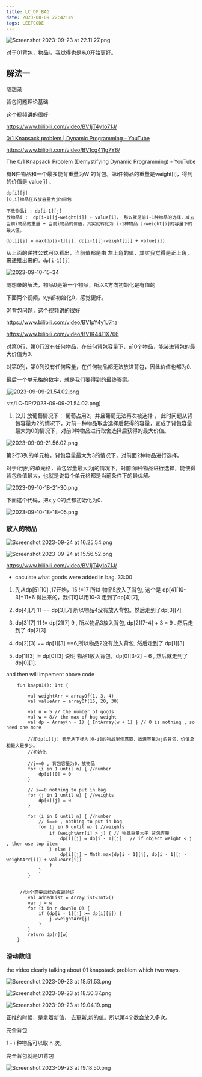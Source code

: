 ```yaml
---
title: LC_DP_BAG
date: 2023-08-09 22:42:49
tags: LEETCODE
---
```


![Screenshot 2023-09-23 at 22.11.27.png](LC-DP-BAG/c99835d0b3fe9eb9d3c2470c05afe79b7a917ad4.png)

对于01背包，物品i，我觉得也是从0开始更好。

## 解法一

随想录

背包问题理论基础

这个视频讲的很好

https://www.bilibili.com/video/BV1jT4y1o71J/

[0/1 Knapsack problem | Dynamic Programming - YouTube](https://www.youtube.com/watch?v=cJ21moQpofY&t=575s)

https://www.bilibili.com/video/BV1cg411g7Y6/

The 0/1 Knapsack Problem (Demystifying Dynamic Programming) - YouTube

有N件物品和一个最多能背重量为W 的背包。第i件物品的重量是weight[i]，得到的价值是 value[i] 。

```
dp[i][j] 
[0,i]物品任取放容量为j的背包

不放物品i : dp[i-1][j]
放物品i :  dp[i-1][j-weight[i]] + value[i]， 那么就是前i-1种物品的选择，减去当前i物品的重量 + 当前i物品的价值，其实就转化为 i-1种物品 j-weight[i]的容量下的最大值。

dp[i][j] = max(dp[i-1][j], dp[i-1][j-weight[i]] + value[i])
```

从上面的递推公式可以看出，当前值都是由 左上角的值，其实我觉得是正上角， 来递推出来的。`dp[i-1][j]`

![2023-09-10-15-34](LC-DP-BAG/2023-09-10-15-34.png)

随想录的解法，物品0是第一个物品，所以X方向初始化是有值的

下面两个视频，x,y都初始化0，感觉更好。

01背包问题，这个视频讲的很好 

https://www.bilibili.com/video/BV1pY4y1J7na

https://www.bilibili.com/video/BV1K4411X766

对第0行，第0行没有任何物品，在任何背包容量下，前0个物品，能装进背包的最大价值为0.

对第0列，第0列没有任何容量，在任何物品都无法放进背包，因此价值也都为0.

最后一个单元格的数字，就是我们要得到的最终答案。

j![2023-09-09-21.54.02.png](LC-DP-BAG/fcecb2979a78a28732b7d44b1b3ab36b80e601dd.png)

sts/LC-DP/2023-09-09-21.54.02.png)

1. [2,1] 放葡萄情况下： 葡萄占用2，并且葡萄无法再次被选择 ， 此时问题从背包容量为2的情况下，对前一种物品取舍选择后获得的容量，变成了背包容量最大为0的情况下，对前0种物品进行取舍选择后获得的最大价值。

![2023-09-09-21.56.02.png](LC-DP-BAG/0fa73053d8180256809d9259f750a51a6e8eb81d.png)

第2行3列的单元格，背包容量最大为3的情况下，对前面2种物品进行选择。

对于i行j列的单元格，背包容量最大为j的情况下，对前面i种物品进行选择，能使得背包价值最大，也就是说每个单元格都是当前条件下的最优解。

![2023-09-10-18-21-30.png](LC-DP-BAG/6f00c545ed588441ecab7b33ec1afddd19cc12c8.png)

下面这个代码，把x,y 0的点都初始化为0.

![2023-09-10-18-18-05.png](LC-DP-BAG/6ab176089e4ffef26bcc44d05710170e17c53722.png)



### 放入的物品



![Screenshot 2023-09-24 at 16.25.54.png](LC-DP-BAG/eb93d18fae9da2e606700effbb8f1d5918a161de.png)





![Screenshot 2023-09-24 at 15.56.52.png](LC-DP-BAG/28998bfef50922d7b4982839b01667cc347a2d22.png)





https://www.bilibili.com/video/BV1jT4y1o71J/

- caculate what goods were added in bag. 33:00
1.  先从dp[5][10] ,17开始，15 !=17 所以 物品5放入了背包, 这个是 dp[4][10-3]=11+6 得出来的，我们可以用10-3 走到了dp[4][7],

2. dp[4][7] 11 == dp[3][7] 所以物品4没有放入背包。然后走到了dp[3][7],

3. dp[3][7] 11 != dp[2][7] 9 , 所以物品3放入背包,  dp[2][7-4] + 3 = 9 .  然后走到了 dp[2[3]

4.  dp[2][3] == dp[1][3] ==6,所以物品2没有放入背包, 然后走到了 dp[1][3]

5.  dp[1][3] != dp[0][3] 说明 物品1放入背包，dp[0][3-2] + 6 , 然后就走到了dp[0][1]. 

and then will impement above code





```
    fun knap01(): Int {

        val weightArr = arrayOf(1, 3, 4)
        val valueArr = arrayOf(15, 20, 30)

        val n = 5 // the number of goods
        val w = 8// the max of bag weight
        val dp = Array(n + 1) { IntArray(w + 1) } // 0 is nothing , so need one more

        //即dp[i][j] 表示从下标为[0-i]的物品里任意取，放进容量为j的背包，价值总和最大是多少。
        //初始化

        //j==0 , 背包容量为0，放物品
        for (i in 1 until n) { //number
            dp[i][0] = 0
        }

        // i==0 nothing to put in bag
        for (j in 1 until w) { //weights
            dp[0][j] = 0
        }

        for (i in 0 until n) { //number
            // i==0 , nothing to put in bag
            for (j in 0 until w) { //weights
                if (weightArr[i] > j) { // 物品重量大于 背包容量
                    dp[i][j] = dp[i - 1][j]   // if object weight < j , then use top item
                } else {
                    dp[i][j] = Math.max(dp[i - 1][j], dp[i - 1][j - weightArr[i]] + valueArr[i])
                }
            }
        }

        
     //这个需要后续的真题验证 
        val addedList = ArrayList<Int>()
        var j = w
        for (i in n downTo 0) {
            if (dp[i - 1][j] >= dp[i][j]) {
                j-=weightArr[j]
            }
        }
        return dp[n][w]
    }

```





### 滑动数组





the video  clearly  talking about 01 knapstack problem which two ways.

![Screenshot 2023-09-23 at 18.51.53.png](LC-DP-BAG/ba58f46e18a492b3083678b2d9f887656f13579e.png)

![Screenshot 2023-09-23 at 18.50.37.png](LC-DP-BAG/7b91215174baed22460e1d90ff85cebb24811d04.png)

![Screenshot 2023-09-23 at 19.04.19.png](LC-DP-BAG/1bb5d8b4f1e60677d04e9d871d49ae2099058f10.png)

正推的时候，是拿着新值，  去更新,新的值。所以第4个数会放入多次。

完全背包

1 - i 种物品可以取  n 次。

完全背包就是01背包



![Screenshot 2023-09-23 at 19.18.50.png](LC-DP-BAG/f14ff7c42ded4ad42e8b5b8637c33ccde3c7681a.png)
